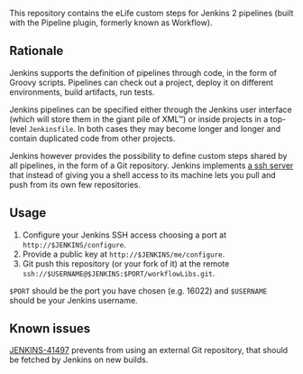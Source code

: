 This repository contains the eLife custom steps for Jenkins 2 pipelines (built with the Pipeline plugin, formerly known 
as Workflow).

## Rationale

Jenkins supports the definition of pipelines through code, in the form of Groovy scripts. 
Pipelines can check out a project, deploy it on different environments, build artifacts, run tests.

Jenkins pipelines can be specified either through the Jenkins user interface (which will store them in the giant pile 
of XML™) or inside projects in a top-level `Jenkinsfile`. In both cases they may become longer and longer and contain 
duplicated code from other projects.

Jenkins however provides the possibility to define custom steps shared by all pipelines, in the form of a Git 
repository. Jenkins implements [a ssh server](https://wiki.jenkins-ci.org/display/JENKINS/Jenkins+SSH) that instead of 
giving you a shell access to its machine lets you pull and push from its own few repositories.

## Usage

1. Configure your Jenkins SSH access choosing a port at `http://$JENKINS/configure`.
2. Provide a public key at `http://$JENKINS/me/configure`.
3. Git push this repository (or your fork of it) at the remote `ssh://$USERNAME@$JENKINS:$PORT/workflowLibs.git`.

`$PORT` should be the port you have chosen (e.g. 16022) and `$USERNAME` should be your Jenkins username.

## Known issues

[JENKINS-41497](https://issues.jenkins-ci.org/browse/JENKINS-41497) prevents from using an external Git repository, 
that should be fetched by Jenkins on new builds.
